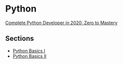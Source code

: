 # Python

[Complete Python Developer in 2020: Zero to Mastery](https://www.udemy.com/course/complete-python-developer-zero-to-mastery/)

## Sections

- [Python Basics I](https://github.com/hungrypc/notes/blob/master/root/python/basics.md)
- [Python Basics II](https://github.com/hungrypc/notes/blob/master/root/python/basics2.md)
